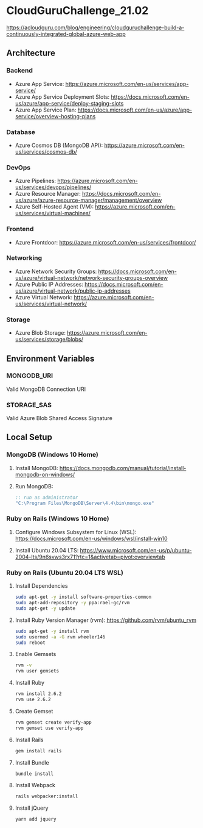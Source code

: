 # CloudGuruChallenge_21.02
https://acloudguru.com/blog/engineering/cloudguruchallenge-build-a-continuously-integrated-global-azure-web-app


## Architecture

### Backend
* Azure App Service: https://azure.microsoft.com/en-us/services/app-service/
* Azure App Service Deployment Slots: https://docs.microsoft.com/en-us/azure/app-service/deploy-staging-slots
* Azure App Service Plan: https://docs.microsoft.com/en-us/azure/app-service/overview-hosting-plans

### Database
* Azure Cosmos DB (MongoDB API): https://azure.microsoft.com/en-us/services/cosmos-db/

### DevOps
* Azure Pipelines: https://azure.microsoft.com/en-us/services/devops/pipelines/
* Azure Resource Manager: https://docs.microsoft.com/en-us/azure/azure-resource-manager/management/overview
* Azure Self-Hosted Agent (VM): https://azure.microsoft.com/en-us/services/virtual-machines/

### Frontend
* Azure Frontdoor: https://azure.microsoft.com/en-us/services/frontdoor/

### Networking
* Azure Network Security Groups: https://docs.microsoft.com/en-us/azure/virtual-network/network-security-groups-overview
* Azure Public IP Addresses: https://docs.microsoft.com/en-us/azure/virtual-network/public-ip-addresses
* Azure Virtual Network: https://azure.microsoft.com/en-us/services/virtual-network/

### Storage
* Azure Blob Storage: https://azure.microsoft.com/en-us/services/storage/blobs/


## Environment Variables

### MONGODB_URI

Valid MongoDB Connection URI

### STORAGE_SAS

Valid Azure Blob Shared Access Signature


## Local Setup

### MongoDB (Windows 10 Home)

01. Install MongoDB: https://docs.mongodb.com/manual/tutorial/install-mongodb-on-windows/

02. Run MongoDB: 

	```cmd
	:: run as administrator
	"C:\Program Files\MongoDB\Server\4.4\bin\mongo.exe"
	```
	
### Ruby on Rails (Windows 10 Home)

01. Configure Windows Subsystem for Linux (WSL): https://docs.microsoft.com/en-us/windows/wsl/install-win10

02. Install Ubuntu 20.04 LTS: https://www.microsoft.com/en-us/p/ubuntu-2004-lts/9n6svws3rx71?rtc=1&activetab=pivot:overviewtab 

### Ruby on Rails (Ubuntu 20.04 LTS WSL)

01. Install Dependencies

	```bash
	sudo apt-get -y install software-properties-common
	sudo apt-add-repository -y ppa:rael-gc/rvm
	sudo apt-get -y update
	```

02. Install Ruby Version Manager (rvm): https://github.com/rvm/ubuntu_rvm

	```bash
	sudo apt-get -y install rvm
	sudo usermod -a -G rvm wheeler146
	sudo reboot
	```
	
03. Enable Gemsets

	```bash
	rvm -v 
	rvm user gemsets
	```

04. Install Ruby

	```bash
	rvm install 2.6.2
	rvm use 2.6.2
	```
	
05. Create Gemset

	```bash
	rvm gemset create verify-app
	rvm gemset use verify-app
	```
	
06. Install Rails
	
	```bash
	gem install rails
	```

07. Install Bundle

	```bash
	bundle install
	```
	
08. Install Webpack

	```bash
	rails webpacker:install
	```
	
09. Install jQuery

	```bash
	yarn add jquery
	```
